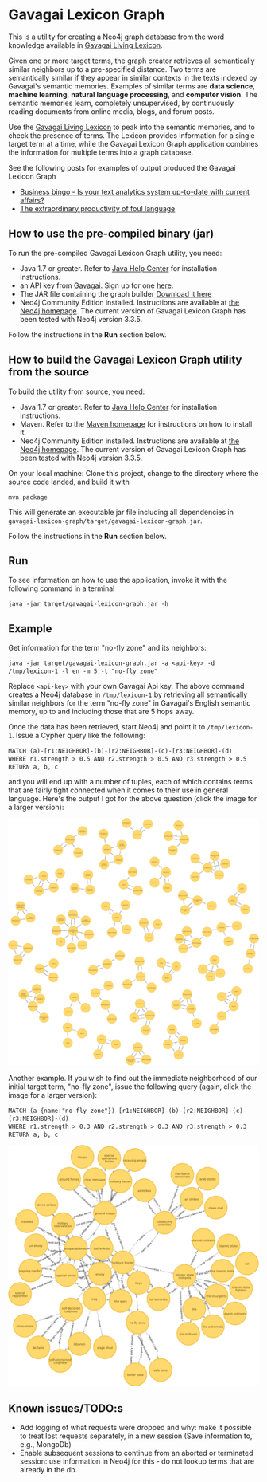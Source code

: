 # Gavagai Lexicon Graph

This is a utility for creating a Neo4j graph database from the word knowledge available in [Gavagai Living Lexicon](http://lexicon.gavagai.se/).

Given one or more target terms, the graph creator retrieves all semantically similar neighbors up to a pre-specified distance. Two terms are semantically similar if they appear in similar contexts in the texts indexed by Gavagai's semantic memories. Examples of similar terms are **data science**, **machine learning**, **natural language processing**, and **computer vision**. The semantic memories learn, completely unsupervised, by continuously reading documents from online media, blogs, and forum posts.

Use the [Gavagai Living Lexicon](http://lexicon.gavagai.se/) to peak into the semantic memories, and to check the presence of terms. The Lexicon provides information for a single target term at a time, while the Gavagai Lexicon Graph application combines the information for multiple terms into a graph database.

See the following posts for examples of output produced the Gavagai Lexicon Graph

 - [Business bingo - Is your text analytics system up-to-date with current affairs?](https://www.linkedin.com/pulse/business-bingo-your-text-analytics-system-current-affairs-olsson/)
 - [The extraordinary productivity of foul language](https://www.linkedin.com/pulse/extraordinary-productivity-foul-language-do-you-your-fredrik-olsson/)


## How to use the pre-compiled binary (jar)

To run the pre-compiled Gavagai Lexicon Graph utility, you need:

 - Java 1.7 or greater. Refer to [Java Help Center](https://java.com/en/download/help/index_installing.xml) for installation instructions.
 - an API key from [Gavagai](http://gavagai.se). Sign up for one [here](https://developer.gavagai.se/).
 - The JAR file containing the graph builder [Download it here](distribution/)
 - Neo4j Community Edition installed. Instructions are available at [the Neo4j homepage](http://neo4j.com/download/). The current version of Gavagai Lexicon Graph has been tested with Neo4j version 3.3.5. 

Follow the instructions in the **Run** section below.

## How to build the Gavagai Lexicon Graph utility from the source

To build the utility from source, you need:

 - Java 1.7 or greater. Refer to [Java Help Center](https://java.com/en/download/help/index_installing.xml) for installation instructions.
 - Maven. Refer to the [Maven homepage](https://maven.apache.org/) for instructions on how to install it.
 - Neo4j Community Edition installed. Instructions are available at [the Neo4j homepage](http://neo4j.com/download/). The current version of Gavagai Lexicon Graph has been tested with Neo4j version 3.3.5. 

On your local machine: Clone this project, change to the directory where the source code landed, and build it with

    mvn package

This will generate an executable jar file including all dependencies in `gavagai-lexicon-graph/target/gavagai-lexicon-graph.jar`.

Follow the instructions in the **Run** section below.

## Run

To see information on how to use the application, invoke it with the following command in a terminal

    java -jar target/gavagai-lexicon-graph.jar -h
    
## Example

Get information for the term "no-fly zone" and its neighbors:

    java -jar target/gavagai-lexicon-graph.jar -a <api-key> -d /tmp/lexicon-1 -l en -m 5 -t "no-fly zone"
    
Replace `<api-key>` with your own Gavagai Api key. The above command creates a Neo4j database in `/tmp/lexicon-1` by retrieving all semantically similar neighbors for the term "no-fly zone" in Gavagai's English semantic memory, up to and including those that are 5 hops away.

Once the data has been retrieved, start Neo4j and point it to `/tmp/lexicon-1`. Issue a Cypher query like the following:

    MATCH (a)-[r1:NEIGHBOR]-(b)-[r2:NEIGHBOR]-(c)-[r3:NEIGHBOR]-(d)
    WHERE r1.strength > 0.5 AND r2.strength > 0.5 AND r3.strength > 0.5
    RETURN a, b, c
    
and you will end up with a number of tuples, each of which contains terms that are fairly tight connected when it comes to their use in general language. Here's the output I got for the above question (click the image for a larger version):


![alt tag](images/example-tuples.png)


Another example. If you wish to find out the immediate neighborhood of our initial target term, "no-fly zone", issue the following query (again, click the image for a larger version):

    MATCH (a {name:"no-fly zone"})-[r1:NEIGHBOR]-(b)-[r2:NEIGHBOR]-(c)-[r3:NEIGHBOR]-(d)
    WHERE r1.strength > 0.3 AND r2.strength > 0.3 AND r3.strength > 0.3
    RETURN a, b, c
    

![alt tag](images/no-fly-zone-neighborhood.png)

## Known issues/TODO:s

 - Add logging of what requests were dropped and why: make it possible to treat lost requests separately, in a new session (Save information to, e.g., MongoDb)
 - Enable subsequent sessions to continue from an aborted or terminated session: use information in Neo4j for this - do not lookup terms that are already in the db.
